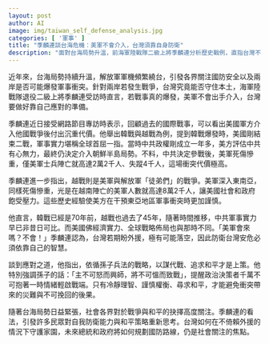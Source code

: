 ```yaml
---
layout: post
author: AI
image: img/taiwan_self_defense_analysis.jpg
categories: [ '軍事' ]
title: "季麟連談台海危機：美軍不會介入，台灣須靠自身防衛"
description: "面對台海局勢升溫，前海軍陸戰隊二級上將季麟連分析歷史戰例，直指台灣不能期待美軍介入，須自立自強，並呼籲以謀代戰、理性追求和平，促使社會重新思考國防與和平策略。"
---
```

近年來，台海局勢持續升溫，解放軍軍機頻繁繞台，引發各界關注國防安全以及兩岸是否可能爆發軍事衝突。針對兩岸若發生戰爭，台灣究竟能否守住本土，海軍陸戰隊退役二級上將季麟連受訪時直言，若戰事真的爆發，美軍不會出手介入，台灣要做好靠自己應對的準備。

季麟連近日接受網路節目專訪時表示，回顧過去的國際戰事，可以看出美國軍方介入他國戰爭後付出沉重代價。他舉出韓戰與越戰為例，提到韓戰爆發時，美國剛結束二戰，軍事實力堪稱全球首屈一指。當時中共政權剛成立一年多，美方評估中共有心無力，最終仍決定介入朝鮮半島局勢。不料，中共決定參戰後，美軍死傷慘重，僅美軍士兵陣亡就高達2萬2千人、失蹤4千人，這場衝突代價極高。

季麟連進一步指出，越戰則是美軍與解放軍「徒弟們」的戰爭。美軍深入東南亞，同樣死傷慘重，光是在越南陣亡的美軍人數就高達8萬2千人，讓美國社會和政府飽受壓力。這些歷史經驗使美方在干預東亞地區軍事衝突時更加謹慎。

他直言，韓戰已經是70年前，越戰也過去了45年，隨著時間推移，中共軍事實力早已非昔日可比。而美國佛經濟實力、全球戰略佈局也與那時不同。「美軍會來嗎？不會！」季麟連認為，台灣若期盼外援，極有可能落空，因此防衛台灣安危必須依靠自己的智慧。

談到應對之道，他指出，依循孫子兵法的戰略，以謀代戰、追求和平才是上策。他特別強調孫子的話：「主不可怒而興師，將不可慍而致戰」，提醒政治決策者千萬不可抱著一時情緒輕啟戰端。只有冷靜理智、謹慎權衡、尋求和平，才能避免衝突帶來的災難與不可挽回的後果。

隨著台海局勢日益緊張，社會各界對於戰爭與和平的抉擇高度關注。季麟連的看法，引發許多民眾對自我防衛能力與和平策略重新思考。台灣如何在不倚賴外援的情況下守護家園，未來總統和政府將如何規劃國防路線，仍是社會關注的焦點。